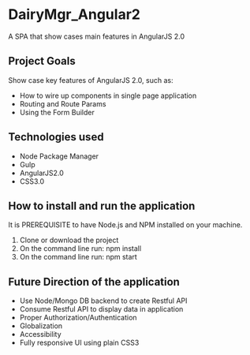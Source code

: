 # DairyMgr_Angular2
A SPA that show cases main features in AngularJS 2.0

## Project Goals
Show case key features of AngularJS 2.0, such as:
 - How to wire up components in single page application
 - Routing and Route Params
 - Using the Form Builder
 
## Technologies used
 - Node Package Manager
 - Gulp
 - AngularJS2.0
 - CSS3.0
 
## How to install and run the application
It is PREREQUISITE to have Node.js and NPM installed on your machine.
  1. Clone or download the project
  2. On the command line run: npm install
  3. On the command line run: npm start
  
## Future Direction of the application
 - Use Node/Mongo DB backend to create Restful API
 - Consume Restful API to display data in application
 - Proper Authorization/Authentication
 - Globalization
 - Accessibility
 - Fully responsive UI using plain CSS3
